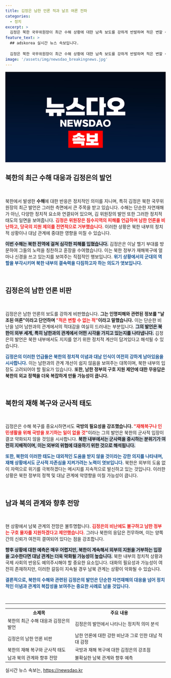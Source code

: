 ```yaml
---
title: 김정은 남한 언론 적과 날조 여론 전파
categories:
  - 정치
excerpt: >
  김정은 북한 국무위원장이 최근 수해 상황에 대한 남측 보도를 강하게 반발하며 적은 변할 수 없는 적이라고 주장했습니다. 그가 수해 구호를 두고 보인 첫 반응과 함께 대남 비난의 수위를 높이고 있어 귀추가 주목됩니다.
feature_text: >
  ## adskorea 실시간 뉴스 속보입니다.

  김정은 북한 국무위원장이 최근 수해 상황에 대한 남측 보도를 강하게 반발하며 적은 변할 수 없는 적이라고 주장했습니다. 그가 수해 구호를 두고 보인 첫 반응과 함께 대남 비난의 수위를 높이고 있어 귀추가 주목됩니다.
image: '/assets/img/newsdao_breakingnews.jpg'
---
```


<p><img src="/assets/img/newsdao_breakingnews.jpg" alt="adskorea 속보" /></p>

<h2 data-ke-size="size26">북한의 최근 수해 대응과 김정은의 발언</h2>

<p data-ke-size="size16">&nbsp;</p>

<p data-ke-size="size16">북한에서 발생한 <b>수해</b>에 대한 반응은 정치적인 의미를 지니며, 특히 김정은 북한 국무위원장의 최근 발언은 그러한 측면에서 큰 주목을 받고 있습니다. 수해는 단순한 자연재해가 아닌, 다양한 정치적 요소와 연결되어 있으며, 김 위원장의 발언 또한 그러한 정치적 태도의 일면을 보여줍니다. <b><span style="color: #ee2323;">김정은 위원장은 침수지역의 피해를 언급하며 남한 언론을 비난하고, 당국의 지원 제의를 전면적으로 거부했습니다.</span></b> 이러한 상황은 북한 내부의 정치적 상황이나 대남 관계에 중대한 영향을 미칠 수 있습니다.</p>

<p><b><span style="background-color: #21538527;">이번 수해는 북한 전역에 걸쳐 심각한 피해를 입혔습니다.</span></b> 김정은은 이날 헬기 부대를 방문하여 그들의 노력을 칭찬하고 훈장을 수여했습니다. 이는 북한 정부가 재해복구에 얼마나 신경을 쓰고 있는지를 보여주는 직접적인 행보입니다. <b><span style="color: #1a5490;">위기 상황에서의 군대의 역할을 부각시키며 북한 내부의 결속력을 다짐하고자 하는 의도가 엿보입니다.</span></b></p></p>

<p data-ke-size="size16">&nbsp;</p>

<h2 data-ke-size="size26">김정은의 남한 언론 비판</h2>

<p data-ke-size="size16">&nbsp;</p>

<p data-ke-size="size16">김정은은 남한 언론의 보도를 강하게 비판했습니다. <b>그는 인명피해와 관련된 정보를 "날조된 여론"이라고 단언하며 <span style="color: #ee2323;">"적은 변할 수 없는 적"</span>이라고 말했습니다.</b> 이는 단순한 비난을 넘어 남한과의 관계에서의 적대감을 여실히 드러내는 부분입니다. <b><span style="background-color: #21538527;">그의 발언은 북한이 외부 세계, 특히 남한과의 관계에서 어떤 시각을 가지고 있는지를 나타냅니다.</span></b> 김정은의 발언은 북한 내부에서도 지지를 얻기 위한 정치적 계산이 담겨있다고 해석될 수 있습니다.</p>

<p><b><span style="color: #1a5490;">김정은의 이러한 언급들은 북한의 정치적 이념과 대남 인식이 여전히 강하게 남아있음을 시사합니다.</span></b> 이는 남한과의 관계 개선이 쉽지 않음을 보여주는 대목이며, 북한 내부의 입장도 고려되어야 할 필요가 있습니다. <b>또한, 남한 정부의 구호 지원 제안에 대한 무응답은 북한의 외교 정책을 더욱 복잡하게 만들 가능성이 큽니다.</b></p></p>

<p data-ke-size="size16">&nbsp;</p>

<h2 data-ke-size="size26">북한의 재해 복구와 군사적 태도</h2>

<p data-ke-size="size16">&nbsp;</p>

<p data-ke-size="size16">김정은은 수해 복구를 중요시하면서도 <b>국방의 필요성을 강조했습니다. <span style="color: #ee2323;">"재해복구나 인민생활을 위해 국방을 포기하는 일이 없을 것"</span></b>이라는 그의 발언은 북한의 군사적 입장이 결코 약화되지 않을 것임을 시사합니다. <b><span style="background-color: #21538527;">북한 내부에서는 군사력을 중시하는 분위기가 여전히 지배적이며, 이는 외부의 위협에 대응하기 위한 것으로 해석됩니다.</span></b></p>

<p><b><span style="color: #1a5490;">또한, 북한의 이러한 태도는 대외적인 도움을 받지 않을 것이라는 강한 의지를 나타내며, 재해 상황에서도 군사적 자존심을 지켜가려는 노력이 엿보입니다.</span></b> 북한은 외부의 도움 없이 자력으로 위기를 극복하겠다는 메시지를 지속적으로 발신하고 있는 것입니다. 이러한 상황은 북한 정부의 정책 및 대남 관계에 악영향을 미칠 가능성이 큽니다.</p></p>

<p data-ke-size="size16">&nbsp;</p>

<h2 data-ke-size="size26">남과 북의 관계와 향후 전망</h2>

<p data-ke-size="size16">&nbsp;</p>

<p data-ke-size="size16">현 상황에서 남북 관계의 전망은 불투명합니다. <b><span style="color: #ee2323;">김정은의 비난에도 불구하고 남한 정부는 구호 물자를 지원하겠다고 제안했습니다.</span></b> 그러나 북한의 응답은 전무하며, 이는 양쪽 간의 신뢰가 여전히 결여되어 있다는 점을 강조합니다.</p>

<p><b><span style="background-color: #21538527;">향후 상황에 대한 예측은 매우 어렵지만, 북한이 계속해서 외부의 지원을 거부하는 입장을 고수한다면 대남 관계는 더욱 악화될 가능성이 높습니다.</span></b> 북한 내부의 정치적 상황과 국제 사회의 반응도 예의주시해야 할 중요한 요소입니다. 대화의 필요성과 가능성이 여전히 존재하지만, 이러한 갈등이 지속될 경우 남북 관계는 상황이 악화될 수 있습니다.</p></p>

<p><b><span style="color: #1a5490;">결론적으로, 북한의 수해와 관련된 김정은의 발언은 단순한 자연재해의 대응을 넘어 정치적인 이념과 관계의 복잡성을 보여주는 중요한 사례로 남을 것입니다.</span></b></p></p>

<p data-ke-size="size16">&nbsp;</p>

<hr />

<table style="width: 100%;">
<tr>
<td style="text-align: center; height: 17px;"><b>소제목</b></td>
<td style="text-align: center; height: 17px;"><b>주요 내용</b></td>
</tr>
<tr>
<td>북한의 최근 수해 대응과 김정은의 발언</td>
<td>김정은의 발언에서 나타나는 정치적 의미 분석</td>
</tr>
<tr>
<td>김정은의 남한 언론 비판</td>
<td>남한 언론에 대한 강한 비난과 그로 인한 대남 적대 감정</td>
</tr>
<tr>
<td>북한의 재해 복구와 군사적 태도</td>
<td>국방과 재해 복구에 대한 김정은의 강조점</td>
</tr>
<tr>
<td>남과 북의 관계와 향후 전망</td>
<td>불확실한 남북 관계와 향후 예측</td>
</tr>
</table>
실시간 뉴스 속보는, <a href="https://newsdao.kr" rel="dofollow">https://newsdao.kr</a>


